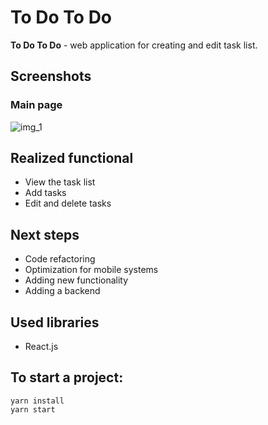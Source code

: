 # To Do To Do

**To Do To Do** - web application for creating and edit task list.

## Screenshots
### Main page
![img_1](https://s1.hostingkartinok.com/uploads/images/2022/07/e8dbb9c6f48f13acb73f5378aecf9b86.png)


## Realized functional
-  View the task list
-  Add tasks 
-  Edit and delete tasks

## Next steps
-  Code refactoring
-  Optimization for mobile systems
-  Adding new functionality
-  Adding a backend

## Used libraries

-  React.js

## To start a project:

```
yarn install
yarn start
```